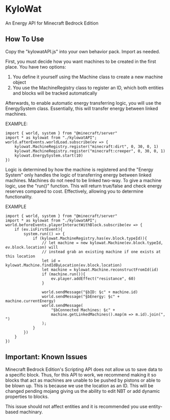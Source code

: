 # KyloWat
An Energy API for Minecraft Bedrock Edition

## How To Use
Copy the "kylowatAPI.js" into your own behavior pack. Import as needed.

First, you must decide how you want machines to be created in the first place. You have two options:

1. You define it yourself using the Machine class to create a new machine object
2. You use the MachineRegistry class to register an ID, which both entities and blocks will be tracked automatically

Afterwards, to enable automatic energy transferring logic, you will use the EnergySystem class. Essentially, this will transfer energy between linked machines. 

EXAMPLE:
```
import { world, system } from "@minecraft/server"
import * as kylowat from "./kylowatAPI";
world.afterEvents.worldLoad.subscribe(ev => {
    kylowat.MachineRegistry.register("minecraft:dirt", 0, 30, 0, 1)
    kylowat.MachineRegistry.register("minecraft:creeper", 0, 30, 0, 1)
    kylowat.EnergySystem.start(10)
})
```

Logic is determined by how the machine is registered and the "Energy System" only handles the logic of transferring energy between linked machines. Machines do not need to be linked two-way. To give a machine logic, use the "run()" function. This will return true/false and check energy reserves compared to cost. Effectively, allowing you to determine functionality. 

EXAMPLE
```
import { world, system } from "@minecraft/server"
import * as kylowat from "./kylowatAPI";
world.beforeEvents.playerInteractWithBlock.subscribe(ev => {
    if (ev.isFirstEvent){
        system.run(() => {
            if (kylowat.MachineRegistry.has(ev.block.typeId)){
                // let machine = new kylowat.Machine(ev.block.typeId, ev.block.location) will 
                // instead grab an existing machine if one exists at this location
                let id = kylowat.Machine.findIdByLocation(ev.block.location)
                let machine = kylowat.Machine.reconstructFromId(id)
                if (machine.run()){
                    ev.player.addEffect("resistance", 60)
                }

                world.sendMessage("§bID: §c" + machine.id)
                world.sendMessage("§bEnergy: §c" + machine.currentEnergy)
                world.sendMessage(
                    "§bConnected Machines: §c" +
                    machine.getLinkedMachines().map(m => m.id).join(", ")
                ); 
            }
        })
    }
})
```

## Important: Known Issues
Minecraft Bedrock Edition's Scripting API does not allow us to save data to a specific block. Thus, for this API to work, we recommend making it so blocks that act as machines are unable to be pushed by pistons or able to be blown up. This is because we use the location as an ID. This will be changed pending mojang giving us the ability to edit NBT or add dynamic properties to blocks.

This issue should not affect entities and it is recommended you use entity-based machinary. 